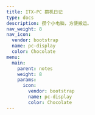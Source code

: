 ```yaml
---
title: ITX-PC 攒机日记
type: docs
description: 攒个小电脑，方便搬运。
nav_weight: 8
nav_icon:
  vendor: bootstrap
  name: pc-display
  color: Chocolate
menu:
  main:
    parent: notes
    weight: 8
    params:
      icon:
        vendor: bootstrap
        name: pc-display
        color: Chocolate
---
```

